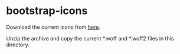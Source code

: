 # bootstrap-icons

Download the current icons from [here](https://github.com/twbs/icons/releases/).

Unzip the archive and copy the current *.woff and *.woff2 files in this directory.
